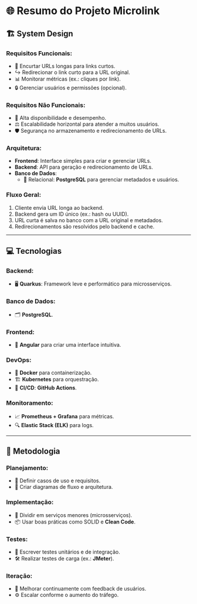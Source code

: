 # 🌐 Resumo do Projeto Microlink

## 🏗️ System Design

### Requisitos Funcionais:
- 🔗 Encurtar URLs longas para links curtos.
- ↪️ Redirecionar o link curto para a URL original.
- 📊 Monitorar métricas (ex.: cliques por link).
- 🔒 Gerenciar usuários e permissões (opcional).

### Requisitos Não Funcionais:
- 🚀 Alta disponibilidade e desempenho.
- ⚖️ Escalabilidade horizontal para atender a muitos usuários.
- 🛡️ Segurança no armazenamento e redirecionamento de URLs.

### Arquitetura:
- **Frontend**: Interface simples para criar e gerenciar URLs.
- **Backend**: API para geração e redirecionamento de URLs.
- **Banco de Dados**:
  - 🎯 Relacional: **PostgreSQL** para gerenciar metadados e usuários.

### Fluxo Geral:
1. Cliente envia URL longa ao backend.
2. Backend gera um ID único (ex.: hash ou UUID).
3. URL curta é salva no banco com a URL original e metadados.
4. Redirecionamentos são resolvidos pelo backend e cache.

---

## 💻 Tecnologias

### Backend:
- 🖥️ **Quarkus**: Framework leve e performático para microsserviços.

### Banco de Dados:
- 🗂️ **PostgreSQL**.

### Frontend:
- 💅 **Angular** para criar uma interface intuitiva.

### DevOps:
- 🐳 **Docker** para containerização.
- 🏗️ **Kubernetes** para orquestração.
- 🚀 **CI/CD**: **GitHub Actions**.

### Monitoramento:
- 📈 **Prometheus + Grafana** para métricas.
- 🔍 **Elastic Stack (ELK)** para logs.

---

## 🧩 Metodologia

### Planejamento:
- 🎯 Definir casos de uso e requisitos.
- 📝 Criar diagramas de fluxo e arquitetura.

### Implementação:
- 🔨 Dividir em serviços menores (microsserviços).
- 📦 Usar boas práticas como SOLID e **Clean Code**.

### Testes:
- 🧪 Escrever testes unitários e de integração.
- 🛠️ Realizar testes de carga (ex.: **JMeter**).

### Iteração:
- 🔄 Melhorar continuamente com feedback de usuários.
- ⚙️ Escalar conforme o aumento do tráfego.
